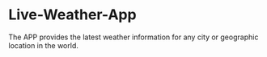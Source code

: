 # Live-Weather-App
 The APP provides the latest weather information for any city or geographic location in the world.
